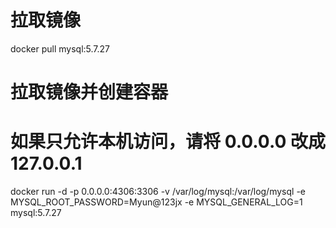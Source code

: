 # 拉取镜像

docker pull mysql:5.7.27

# 拉取镜像并创建容器

# 如果只允许本机访问，请将 0.0.0.0 改成 127.0.0.1

docker run -d -p 0.0.0.0:4306:3306 -v /var/log/mysql:/var/log/mysql -e MYSQL_ROOT_PASSWORD=Myun@123jx -e MYSQL_GENERAL_LOG=1 mysql:5.7.27
